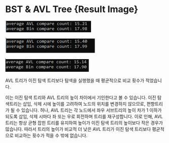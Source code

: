 # BST & AVL Tree {Result Image}
![](./17-compareAVL1.png)

![](./17-compareAVL2.png)

![](./17-compareAVL3.png)

AVL 트리가 이진 탐색 트리보다 탐색을 실행했을 때 평균적으로 비교 횟수가 적었습니다.

이는 이진 탐색 트리와 AVL 트리의 높이 차이에서 기인한다고 볼 수 있습니다. 이진 탐색트리는 삽입, 삭제 시에 높이를 고려하여 노드의 위치를 변경하지 않으므로, 편향트리가 될 수 있습니다. 허나, AVL 트리는 각 노드에서 좌우 서브트리의 높이 차가 1 이하가 되도록 삽입, 삭제 시마다 좌 또는 우로 회전하며 트리를 재구성합니다. 이로 인해, AVL트리는 항상 균형 잡힌 트리를 유지하여 높이가 이진 탐색 트리의 높이보다 작은 경우가 많습니다. 따라서 트리의 높이가 비교적 더 낮은 AVL 트리가 이진 탐색 트리보다 평균적으로 비교하는 횟수가 적을 수 밖에 없습니다.
